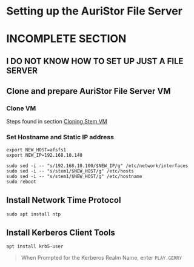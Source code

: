 # Setting up the AuriStor File Server

# INCOMPLETE SECTION
## I DO NOT KNOW HOW TO SET UP JUST A FILE SERVER

## Clone and prepare AuriStor File Server VM

### Clone VM 
Steps found in section [Cloning Stem VM](cloningStemVM.md)

### Set Hostname and Static IP address

```
export NEW_HOST=afsfs1
export NEW_IP=192.168.10.140

sudo sed -i -- "s/192.168.10.100/$NEW_IP/g" /etc/network/interfaces
sudo sed -i -- "s/stem1/$NEW_HOST/g" /etc/hosts
sudo sed -i -- "s/stem1/$NEW_HOST/g" /etc/hostname
sudo reboot
```

## Install Network Time Protocol

	sudo apt install ntp

## Install Kerberos Client Tools

```
apt install krb5-user
```
> When Prompted for the Kerberos Realm Name, enter ```PLAY.GERRY```

<!--stackedit_data:
eyJoaXN0b3J5IjpbMTIyODQ2MDg4NF19
-->